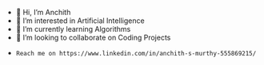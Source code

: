 - 👋 Hi, I’m Anchith
- 👀 I’m interested in Artificial Intelligence
- 🌱 I’m currently learning Algorithms
- 💞️ I’m looking to collaborate on Coding Projects
-     Reach me on https://www.linkedin.com/in/anchith-s-murthy-555869215/

<!---
anchithsm/anchithsm is a ✨ special ✨ repository because its `README.md` (this file) appears on your GitHub profile.
You can click the Preview link to take a look at your changes.
--->
